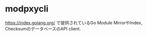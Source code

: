 # modpxycli

https://index.golang.org/
で提供されているGo Module MirrorやIndex, ChecksumのデータベースのAPI client.


